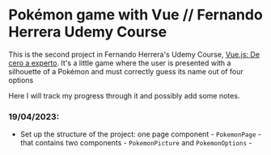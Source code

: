 # Pokémon game with Vue // Fernando Herrera Udemy Course

This is the second project in Fernando Herrera's Udemy Course, [Vue.js: De cero a experto](https://www.udemy.com/course/vuejs-fh/). It's a little game where the user is presented with a silhouette of a Pokémon and must correctly guess its name out of four options

Here I will track my progress through it and possibly add some notes.

### **19/04/2023:**

- Set up the structure of the project: one page component - `PokemonPage` - that contains two components - `PokemonPicture` and `PokemonOptions` -

